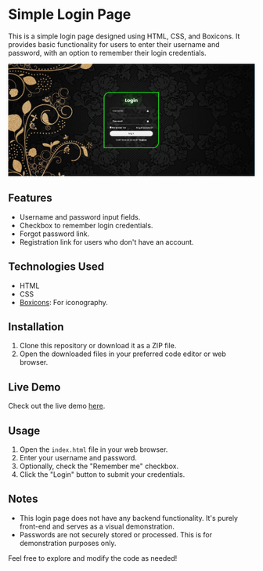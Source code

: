 # Simple Login Page

This is a simple login page designed using HTML, CSS, and Boxicons. It provides basic functionality for users to enter their username and password, with an option to remember their login credentials.

![Login Page](./img/Screenshot_1.jpg)

## Features

- Username and password input fields.
- Checkbox to remember login credentials.
- Forgot password link.
- Registration link for users who don't have an account.

## Technologies Used

- HTML
- CSS
- [Boxicons](https://boxicons.com/): For iconography.

## Installation

1. Clone this repository or download it as a ZIP file.
2. Open the downloaded files in your preferred code editor or web browser.

## Live Demo

Check out the live demo [here](https://your-demo-url.com).

## Usage

1. Open the `index.html` file in your web browser.
2. Enter your username and password.
3. Optionally, check the "Remember me" checkbox.
4. Click the "Login" button to submit your credentials.

## Notes

- This login page does not have any backend functionality. It's purely front-end and serves as a visual demonstration.
- Passwords are not securely stored or processed. This is for demonstration purposes only.

Feel free to explore and modify the code as needed!
